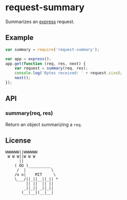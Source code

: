 # request-summary

  Summarizes an [express](https://github.com/visionmedia/express) request.

## Example

```js
var summary = require('request-summary');

var app = express();
app.get(function (req, res, next) {
    var request = summary(req, res);
    console.log('Bytes received: ' + request.size);
    next();
});
```

## API

### summary(req, res)
    
  Return an object summarizing a `req`.

## License

```
WWWWWW||WWWWWW
 W W W||W W W
      ||
    ( OO )__________
     /  |           \
    /o o|    MIT     \
    \___/||_||__||_|| *
         || ||  || ||
        _||_|| _||_||
       (__|__|(__|__|
```